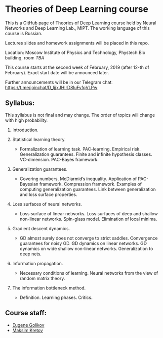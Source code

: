 # Theories of Deep Learning course

This is a GitHub page of Theories of Deep Learning course held by Neural Networks and Deep Learning Lab., MIPT. The working language of this course is Russian.

Lectures slides and homework assignments will be placed in this repo.

Location: Moscow Institute of Physics and Technology, Phystech.Bio building, room *TBA*

This course starts at the second week of February, 2019 (after 12-th of February). Exact start date will be announced later.

Further announcements will be in our Telegram chat: https://t.me/joinchat/D_ljjxJHIrD8IuFvfqVLPw

## Syllabus:

This syllabus is not final and may change. The order of topics will change with high probability.

1. Introduction.

2. Statistical learning theory.
    * Formalization of learning task. PAC-learning. Empirical risk. Generalization guarantees. Finite and infinite hypothesis classes. VC-dimension. PAC-Bayes framework.

3. Generalization guarantees.
    * Covering numbers, McDiarmid’s inequality. Application of PAC-Bayesian framework. Compression framework. Examples of computing generalization guarantees. Link between generalization and loss surface properties.

4. Loss surfaces of neural networks.
    * Loss surface of linear networks. Loss surfaces of deep and shallow non-linear networks. Spin-glass model. Elimination of local minima.

5. Gradient descent dynamics.
    * GD almost surely does not converge to strict saddles. Convergence guarantees for noisy GD. GD dynamics on linear networks. GD dynamics on wide shallow non-linear networks. Generalization to deep nets.

6. Information propagation.
    * Necessary conditions of learning. Neural networks from the view of random matrix theory.

7. The information bottleneck method.
    * Definition. Learning phases. Critics.

## Course staff:

- [Eugene Golikov](https://github.com/varenick)
- [Maksim Kretov](https://github.com/kretovmk)

